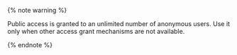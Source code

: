 {% note warning %}

Public access is granted to an unlimited number of anonymous users. Use it only when other access grant mechanisms are not available.

{% endnote %}
